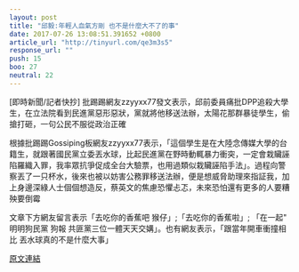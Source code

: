 ```yaml
---
layout: post
title: "邱毅:年輕人血氣方剛 也不是什麼大不了的事"
date: 2017-07-26 13:08:51.391652 +0800
article_url: "http://tinyurl.com/qe3m3s5"
response_url: ""
push: 15
boo: 27
neutral: 22
---
```


[即時新聞/記者快抄] 批踢踢網友zzyyxx77發文表示，邱前委員痛批DPP追殺大學生，在立法院看到民進黨惡形惡狀，黨就將他移送法辦，太陽花那群暴徒學生，偷搶打砸，一句公民不服從政治正確

根據批踢踢Gossiping板網友zzyyxx77表示，「這個學生是在大陸念傳媒大學的台籍生，就跟著國民黨立委丟水球，比起民進黨在野時動輒暴力衝突，一定會栽贜誣陷羅織入罪，我率眾抗爭促成全台大驗票，也用過類似栽贜誣陷手法」。過程向警察丟了一只杯水，後來也被以妨害公務罪移送法辦，便是想威脅助理來指証我，加上身邊深綠人士個個想造反，蔡英文的焦慮恐懼忐忑，未來恐怕還有更多的人要糟殃要倒霉

文章下方網友留言表示「去吃你的香蕉吧 猴仔」;「去吃你的香蕉啦」; 「在一起" 明明狗民黨 狗報 共匪黨三位一體天天交媾」。也有網友表示，「跟當年開車衝撞相比 丟水球真的不是什麼大事」

<a href = "https://www.ptt.cc/bbs/Gossiping/M.1501026819.A.52C.html">原文連結</a>

